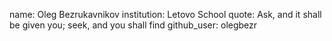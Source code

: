 name: Oleg Bezrukavnikov
institution: Letovo School
quote: Ask, and it shall be given you; seek, and you shall find
github_user: olegbezr
